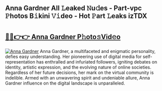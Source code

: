 ## Anna Gardner All 𝙻eaked 𝙽u𝚍es - Part-vpc 𝙿hotos B𝚒kini 𝚅𝚒deo - Hot 𝙿art 𝙻eaks izTDX

# <h2><a href="http://ld05q0.urlbe.top/?page=Anna+Gardner">🔗🔗👉👉 Anna Gardner P𝚑oto𝚜Vid𝚎o</a></h2>

[![Anna Gardner](https://i.imgur.com/eBuTRDB.gif)](http://ld05q0.urlbe.top/?page=Anna+Gardner)
Anna Gardner, a multifaceted and enigmatic personality, defies easy understanding. Her pioneering use of digital media for self-representation has enthralled and infuriated followers, igniting debates on identity, artistic expression, and the evolving nature of online societies. Regardless of her future decisions, her mark on the virtual community is indelible. Armed with an unwavering spirit and undeniable allure, Anna Gardner influence on the digital landscape is unparalleled.
